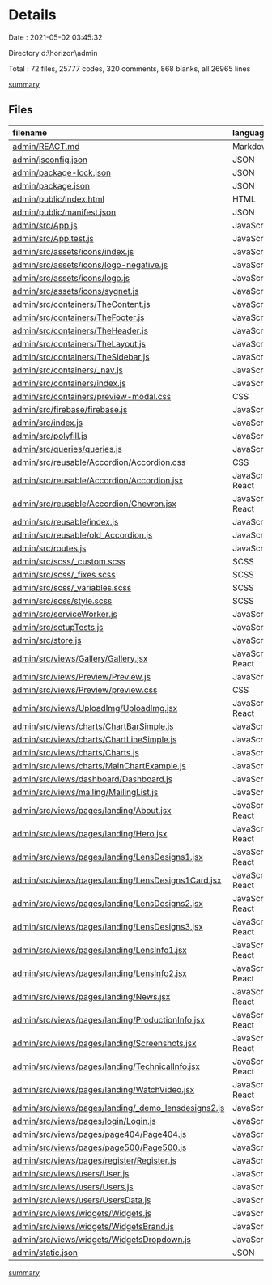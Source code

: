 # Details

Date : 2021-05-02 03:45:32

Directory d:\horizon\admin

Total : 72 files,  25777 codes, 320 comments, 868 blanks, all 26965 lines

[summary](results.md)

## Files
| filename | language | code | comment | blank | total |
| :--- | :--- | ---: | ---: | ---: | ---: |
| [admin/REACT.md](/admin/REACT.md) | Markdown | 13 | 0 | 7 | 20 |
| [admin/jsconfig.json](/admin/jsconfig.json) | JSON | 6 | 0 | 0 | 6 |
| [admin/package-lock.json](/admin/package-lock.json) | JSON | 19,243 | 0 | 1 | 19,244 |
| [admin/package.json](/admin/package.json) | JSON | 72 | 10 | 0 | 82 |
| [admin/public/index.html](/admin/public/index.html) | HTML | 20 | 23 | 1 | 44 |
| [admin/public/manifest.json](/admin/public/manifest.json) | JSON | 15 | 0 | 1 | 16 |
| [admin/src/App.js](/admin/src/App.js) | JavaScript | 29 | 4 | 7 | 40 |
| [admin/src/App.test.js](/admin/src/App.test.js) | JavaScript | 17 | 0 | 5 | 22 |
| [admin/src/assets/icons/index.js](/admin/src/assets/icons/index.js) | JavaScript | 259 | 0 | 3 | 262 |
| [admin/src/assets/icons/logo-negative.js](/admin/src/assets/icons/logo-negative.js) | JavaScript | 3 | 0 | 1 | 4 |
| [admin/src/assets/icons/logo.js](/admin/src/assets/icons/logo.js) | JavaScript | 3 | 0 | 1 | 4 |
| [admin/src/assets/icons/sygnet.js](/admin/src/assets/icons/sygnet.js) | JavaScript | 9 | 0 | 1 | 10 |
| [admin/src/containers/TheContent.js](/admin/src/containers/TheContent.js) | JavaScript | 41 | 1 | 5 | 47 |
| [admin/src/containers/TheFooter.js](/admin/src/containers/TheFooter.js) | JavaScript | 17 | 0 | 3 | 20 |
| [admin/src/containers/TheHeader.js](/admin/src/containers/TheHeader.js) | JavaScript | 94 | 1 | 12 | 107 |
| [admin/src/containers/TheLayout.js](/admin/src/containers/TheLayout.js) | JavaScript | 22 | 0 | 4 | 26 |
| [admin/src/containers/TheSidebar.js](/admin/src/containers/TheSidebar.js) | JavaScript | 44 | 9 | 6 | 59 |
| [admin/src/containers/_nav.js](/admin/src/containers/_nav.js) | JavaScript | 235 | 0 | 38 | 273 |
| [admin/src/containers/index.js](/admin/src/containers/index.js) | JavaScript | 12 | 0 | 2 | 14 |
| [admin/src/containers/preview-modal.css](/admin/src/containers/preview-modal.css) | CSS | 0 | 0 | 1 | 1 |
| [admin/src/firebase/firebase.js](/admin/src/firebase/firebase.js) | JavaScript | 14 | 1 | 4 | 19 |
| [admin/src/index.js](/admin/src/index.js) | JavaScript | 19 | 34 | 14 | 67 |
| [admin/src/polyfill.js](/admin/src/polyfill.js) | JavaScript | 26 | 26 | 12 | 64 |
| [admin/src/queries/queries.js](/admin/src/queries/queries.js) | JavaScript | 0 | 17 | 6 | 23 |
| [admin/src/reusable/Accordion/Accordion.css](/admin/src/reusable/Accordion/Accordion.css) | CSS | 45 | 8 | 9 | 62 |
| [admin/src/reusable/Accordion/Accordion.jsx](/admin/src/reusable/Accordion/Accordion.jsx) | JavaScript React | 38 | 2 | 11 | 51 |
| [admin/src/reusable/Accordion/Chevron.jsx](/admin/src/reusable/Accordion/Chevron.jsx) | JavaScript React | 18 | 0 | 3 | 21 |
| [admin/src/reusable/index.js](/admin/src/reusable/index.js) | JavaScript | 3 | 0 | 1 | 4 |
| [admin/src/reusable/old_Accordion.js](/admin/src/reusable/old_Accordion.js) | JavaScript | 53 | 0 | 2 | 55 |
| [admin/src/routes.js](/admin/src/routes.js) | JavaScript | 43 | 0 | 14 | 57 |
| [admin/src/scss/_custom.scss](/admin/src/scss/_custom.scss) | SCSS | 3 | 1 | 2 | 6 |
| [admin/src/scss/_fixes.scss](/admin/src/scss/_fixes.scss) | SCSS | 26 | 44 | 13 | 83 |
| [admin/src/scss/_variables.scss](/admin/src/scss/_variables.scss) | SCSS | 0 | 1 | 1 | 2 |
| [admin/src/scss/style.scss](/admin/src/scss/style.scss) | SCSS | 4 | 4 | 4 | 12 |
| [admin/src/serviceWorker.js](/admin/src/serviceWorker.js) | JavaScript | 85 | 30 | 13 | 128 |
| [admin/src/setupTests.js](/admin/src/setupTests.js) | JavaScript | 13 | 0 | 3 | 16 |
| [admin/src/store.js](/admin/src/store.js) | JavaScript | 14 | 0 | 3 | 17 |
| [admin/src/views/Gallery/Gallery.jsx](/admin/src/views/Gallery/Gallery.jsx) | JavaScript React | 96 | 0 | 24 | 120 |
| [admin/src/views/Preview/Preview.js](/admin/src/views/Preview/Preview.js) | JavaScript | 25 | 1 | 8 | 34 |
| [admin/src/views/Preview/preview.css](/admin/src/views/Preview/preview.css) | CSS | 0 | 0 | 1 | 1 |
| [admin/src/views/UploadImg/UploadImg.jsx](/admin/src/views/UploadImg/UploadImg.jsx) | JavaScript React | 149 | 1 | 31 | 181 |
| [admin/src/views/charts/ChartBarSimple.js](/admin/src/views/charts/ChartBarSimple.js) | JavaScript | 65 | 2 | 9 | 76 |
| [admin/src/views/charts/ChartLineSimple.js](/admin/src/views/charts/ChartLineSimple.js) | JavaScript | 136 | 2 | 15 | 153 |
| [admin/src/views/charts/Charts.js](/admin/src/views/charts/Charts.js) | JavaScript | 205 | 0 | 9 | 214 |
| [admin/src/views/charts/MainChartExample.js](/admin/src/views/charts/MainChartExample.js) | JavaScript | 93 | 1 | 8 | 102 |
| [admin/src/views/dashboard/Dashboard.js](/admin/src/views/dashboard/Dashboard.js) | JavaScript | 313 | 0 | 19 | 332 |
| [admin/src/views/mailing/MailingList.js](/admin/src/views/mailing/MailingList.js) | JavaScript | 90 | 5 | 18 | 113 |
| [admin/src/views/pages/landing/About.jsx](/admin/src/views/pages/landing/About.jsx) | JavaScript React | 165 | 2 | 32 | 199 |
| [admin/src/views/pages/landing/Hero.jsx](/admin/src/views/pages/landing/Hero.jsx) | JavaScript React | 288 | 2 | 35 | 325 |
| [admin/src/views/pages/landing/LensDesigns1.jsx](/admin/src/views/pages/landing/LensDesigns1.jsx) | JavaScript React | 215 | 14 | 32 | 261 |
| [admin/src/views/pages/landing/LensDesigns1Card.jsx](/admin/src/views/pages/landing/LensDesigns1Card.jsx) | JavaScript React | 99 | 8 | 13 | 120 |
| [admin/src/views/pages/landing/LensDesigns2.jsx](/admin/src/views/pages/landing/LensDesigns2.jsx) | JavaScript React | 318 | 13 | 44 | 375 |
| [admin/src/views/pages/landing/LensDesigns3.jsx](/admin/src/views/pages/landing/LensDesigns3.jsx) | JavaScript React | 254 | 8 | 39 | 301 |
| [admin/src/views/pages/landing/LensInfo1.jsx](/admin/src/views/pages/landing/LensInfo1.jsx) | JavaScript React | 248 | 2 | 26 | 276 |
| [admin/src/views/pages/landing/LensInfo2.jsx](/admin/src/views/pages/landing/LensInfo2.jsx) | JavaScript React | 322 | 13 | 54 | 389 |
| [admin/src/views/pages/landing/News.jsx](/admin/src/views/pages/landing/News.jsx) | JavaScript React | 237 | 4 | 42 | 283 |
| [admin/src/views/pages/landing/ProductionInfo.jsx](/admin/src/views/pages/landing/ProductionInfo.jsx) | JavaScript React | 254 | 8 | 38 | 300 |
| [admin/src/views/pages/landing/Screenshots.jsx](/admin/src/views/pages/landing/Screenshots.jsx) | JavaScript React | 134 | 2 | 15 | 151 |
| [admin/src/views/pages/landing/TechnicalInfo.jsx](/admin/src/views/pages/landing/TechnicalInfo.jsx) | JavaScript React | 240 | 8 | 39 | 287 |
| [admin/src/views/pages/landing/WatchVideo.jsx](/admin/src/views/pages/landing/WatchVideo.jsx) | JavaScript React | 194 | 3 | 32 | 229 |
| [admin/src/views/pages/landing/_demo_lensdesigns2.js](/admin/src/views/pages/landing/_demo_lensdesigns2.js) | JavaScript | 13 | 0 | 1 | 14 |
| [admin/src/views/pages/login/Login.js](/admin/src/views/pages/login/Login.js) | JavaScript | 76 | 0 | 3 | 79 |
| [admin/src/views/pages/page404/Page404.js](/admin/src/views/pages/page404/Page404.js) | JavaScript | 42 | 0 | 3 | 45 |
| [admin/src/views/pages/page500/Page500.js](/admin/src/views/pages/page500/Page500.js) | JavaScript | 42 | 0 | 3 | 45 |
| [admin/src/views/pages/register/Register.js](/admin/src/views/pages/register/Register.js) | JavaScript | 78 | 0 | 3 | 81 |
| [admin/src/views/users/User.js](/admin/src/views/users/User.js) | JavaScript | 37 | 0 | 5 | 42 |
| [admin/src/views/users/Users.js](/admin/src/views/users/Users.js) | JavaScript | 80 | 0 | 9 | 89 |
| [admin/src/views/users/UsersData.js](/admin/src/views/users/UsersData.js) | JavaScript | 40 | 0 | 16 | 56 |
| [admin/src/views/widgets/Widgets.js](/admin/src/views/widgets/Widgets.js) | JavaScript | 362 | 0 | 9 | 371 |
| [admin/src/views/widgets/WidgetsBrand.js](/admin/src/views/widgets/WidgetsBrand.js) | JavaScript | 164 | 1 | 13 | 178 |
| [admin/src/views/widgets/WidgetsDropdown.js](/admin/src/views/widgets/WidgetsDropdown.js) | JavaScript | 140 | 1 | 6 | 147 |
| [admin/static.json](/admin/static.json) | JSON | 5 | 3 | 0 | 8 |

[summary](results.md)